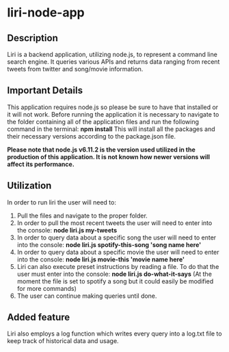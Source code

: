 # liri-node-app

## Description
Liri is a backend application, utilizing node.js, to represent a command line search engine. It queries various APIs and returns data ranging from recent tweets from twitter and song/movie information.

## Important Details
This application requires node.js so please be sure to have that installed or it will not work.
Before running the application it is necessary to navigate to the folder containing all of the application files and run the following command in the terminal: **npm install**
This will install all the packages and their necessary versions according to the package.json file.

**Please note that node.js v6.11.2 is the version used utilized in the production of this application. It is not known how newer versions will affect its performance.**

## Utilization
In order to run liri the user will need to: 
1. Pull the files and navigate to the proper folder. 
2. In order to pull the most recent tweets the user will need to enter into the console: **node liri.js my-tweets**
3. In order to query data about a specific song the user will need to enter into the console: **node liri.js spotify-this-song 'song name here'**
4. In order to query data about a specific movie the user will need to enter into the console: **node liri.js movie-this 'movie name here'**
5. Liri can also execute preset instructions by reading a file. To do that the user must enter into the console: **node liri.js do-what-it-says** (At the moment the file is set to spotify a song but it could easily be modified for more commands)
6. The user can continue making queries until done.

## Added feature
Liri also employs a log function which writes every query into a log.txt file to keep track of historical data and usage.